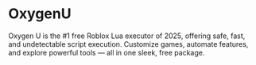 # OxygenU
Oxygen U is the #1 free Roblox Lua executor of 2025, offering safe, fast, and undetectable script execution. Customize games, automate features, and explore powerful tools — all in one sleek, free package.

